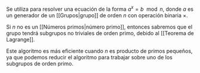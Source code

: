 Se utiliza para resolver una ecuación de la forma $a^x = b \mod n$, donde $a$ es un generador de un [[Grupos|grupo]] de orden $n$ con operación binaria $\times$.

Si $n$ no es un [[Números primos|número primo]], entonces sabremos que el grupo tendrá subgrupos no triviales de orden primo, debido al [[Teorema de Lagrange]].

Este algoritmo es más eficiente cuando $n$ es producto de primos pequeños, ya que podemos reducir el algoritmo para trabajar sobre uno de los subgrupos de orden primo.
